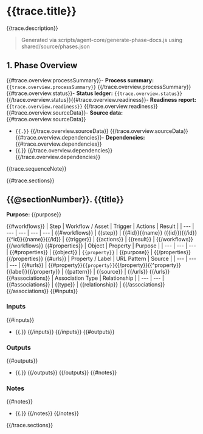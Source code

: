 # {{trace.title}}

{{trace.description}}

> Generated via scripts/agent-core/generate-phase-docs.js using shared/source/phases.json

## 1. Phase Overview

{{#trace.overview.processSummary}}- **Process summary:** `{{trace.overview.processSummary}}`
{{/trace.overview.processSummary}}{{#trace.overview.status}}- **Status ledger:** `{{trace.overview.status}}`
{{/trace.overview.status}}{{#trace.overview.readiness}}- **Readiness report:** `{{trace.overview.readiness}}`
{{/trace.overview.readiness}}{{#trace.overview.sourceData}}- **Source data:**
{{#trace.overview.sourceData}}
  - `{{.}}`
{{/trace.overview.sourceData}}
{{/trace.overview.sourceData}}{{#trace.overview.dependencies}}- **Dependencies:**
{{#trace.overview.dependencies}}
  - {{.}}
{{/trace.overview.dependencies}}
{{/trace.overview.dependencies}}

{{trace.sequenceNote}}

{{#trace.sections}}
## {{@sectionNumber}}. {{title}}

**Purpose:** {{purpose}}

{{#workflows}}
| Step | Workflow / Asset | Trigger | Actions | Result |
| --- | --- | --- | --- | --- |
{{#workflows}}
| {{step}} | {{#id}}{{name}} ({{id}}){{/id}}{{^id}}{{name}}{{/id}} | {{trigger}} | {{actions}} | {{result}} |
{{/workflows}}
{{/workflows}}
{{#properties}}
| Object | Property | Purpose |
| --- | --- | --- |
{{#properties}}
| {{object}} | `{{property}}` | {{purpose}} |
{{/properties}}
{{/properties}}
{{#urls}}
| Property / Label | URL Pattern | Source |
| --- | --- | --- |
{{#urls}}
| {{#property}}`{{property}}`{{/property}}{{^property}}{{label}}{{/property}} | {{pattern}} | {{source}} |
{{/urls}}
{{/urls}}
{{#associations}}
| Association Type | Relationship |
| --- | --- |
{{#associations}}
| {{type}} | {{relationship}} |
{{/associations}}
{{/associations}}
{{#inputs}}
### Inputs
{{#inputs}}
- {{.}}
{{/inputs}}
{{/inputs}}
{{#outputs}}
### Outputs
{{#outputs}}
- {{.}}
{{/outputs}}
{{/outputs}}
{{#notes}}
### Notes
{{#notes}}
- {{.}}
{{/notes}}
{{/notes}}

{{/trace.sections}}